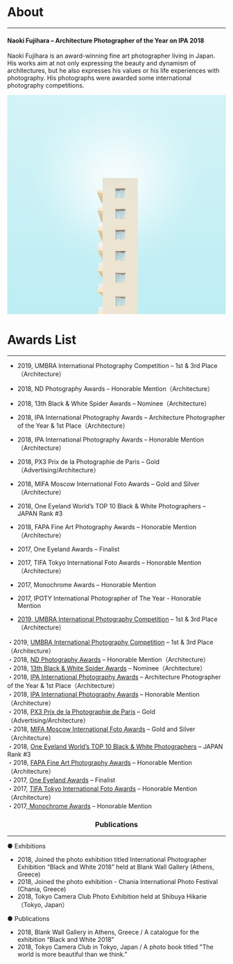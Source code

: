 # About
---

####  Naoki Fujihara – Architecture Photographer of the Year on IPA 2018

Naoki Fujihara is an award-winning fine art photographer living in Japan. His works aim at not only expressing the beauty and dynamism of architectures, but he also expresses his values or his life experiences with photography. His photographs were awarded some international photography competitions.

![画像](imgs/Color_01.jpg)


# Awards List
---
- 2019, UMBRA International Photography Competition – 1st & 3rd Place（Architecture）
- 2018, ND Photography Awards – Honorable Mention（Architecture）
- 2018, 13th Black & White Spider Awards – Nominee（Architecture）
- 2018, IPA International Photography Awards – Architecture Photographer of the Year & 1st Place（Architecture）
- 2018, IPA International Photography Awards – Honorable Mention（Architecture）
- 2018, PX3 Prix de la Photographie de Paris – Gold（Advertising/Architecture）
- 2018, MIFA Moscow International Foto Awards – Gold and Silver（Architecture）
- 2018, One Eyeland World’s TOP 10 Black & White Photographers – JAPAN Rank #3
- 2018, FAPA Fine Art Photography Awards – Honorable Mention（Architecture）
- 2017, One Eyeland Awards – Finalist
- 2017, TIFA Tokyo International Foto Awards – Honorable Mention（Architecture）
- 2017, Monochrome Awards – Honorable Mention
- 2017, IPOTY International Photographer of The Year - Honorable Mention

- [2019, UMBRA International Photography Competition](http://web.archive.org/web/20190916114704/https://www.umbrawards.com/winners-professional?utm_campaign=ad9a91ab-09eb-49ef-89b4-917426cfcddd&amp;utm_source=so) – 1st & 3rd Place（Architecture）

<div>・2019, <a href="">UMBRA International Photography Competition</a> &#8211; 1st &amp; 3rd Place（Architecture）</div>
<div>・2018, <a href="http://web.archive.org/web/20190916114704/https://ndawards.net/winners-gallery/nd-awards-2018/non-professional/buildings/hm/8424">ND Photography Awards</a> – Honorable Mention（Architecture）</div>
<div>・2018, <a href="http://web.archive.org/web/20190916114704/https://www.thespiderawards.com/gallery/13th/professional/architectural/winners/199486">13th Black &amp; White Spider Awards</a> &#8211; Nominee（Architecture）</div>
<div>・2018, <a href="http://web.archive.org/web/20190916114704/https://www.photoawards.com/winner/index.php?compName=IPA%202018&amp;level=student">IPA International Photography Awards</a> &#8211; Architecture Photographer of the Year &amp; 1st Place（Architecture）</div>
<div>・2018, <a href="http://web.archive.org/web/20190916114704/https://www.photoawards.com/winner/hmention.php?compName=IPA%202018&amp;level=student">IPA International Photography Awards</a> &#8211; Honorable Mention（Architecture）</div>
<div>・2018, <a href="http://web.archive.org/web/20190916114704/https://px3.fr/winners/px3/2018/9438/">PX3 Prix de la Photographie de Paris</a> &#8211; Gold（Advertising/Architecture）</div>
<div>・2018, <a href="http://web.archive.org/web/20190916114704/https://www.moscowfotoawards.com/winners/moscow/2018">MIFA Moscow International Foto Awards</a> &#8211; Gold and Silver（Architecture）</div>
<div>・2018, <a href="http://web.archive.org/web/20190916114704/https://oneeyeland.com/japan-top10-black-and-white-photographers-2018">One Eyeland World&#8217;s TOP 10 Black &amp; White Photographers</a> &#8211; JAPAN Rank #3</div>
<div>・2018, <a href="http://web.archive.org/web/20190916114704/https://fineartphotoawards.com/winners-gallery/fapa-2017-2018/amateur/architecture">FAPA Fine Art Photography Awards</a> &#8211; Honorable Mention（Architecture）</div>
<div>・2017, <a href="http://web.archive.org/web/20190916114704/https://oneeyeland.com/awards/award_images.php?award_id=3689&amp;cat=architecture&amp;year=2017">One Eyeland Awards</a> &#8211; Finalist</div>
<div>・2017, <a href="http://web.archive.org/web/20190916114704/https://www.tokyofotoawards.jp/winners/hm/2017/23-9884-18/">TIFA Tokyo International Foto Awards</a> &#8211; Honorable Mention（Architecture）</div>
<div>・2017,<a href="http://web.archive.org/web/20190916114704/https://monoawards.com/winners-gallery/monochrome-awards-2017/amateur/architecture/hm/6452"> Monochrome Awards</a> &#8211; Honorable Mention</div>
<h3 style="text-align: center;">Publications</h3>
<hr/>


● Exhibitions
- 2018, Joined the photo exhibition titled International Photographer Exhibition “Black and White 2018” held at Blank Wall Gallery (Athens, Greece)
- 2018, Joined the photo exhibition - Chania International Photo Festival (Chania, Greece)
- 2018, Tokyo Camera Club Photo Exhibition held at Shibuya Hikarie（Tokyo, Japan）

● Publications
- 2018, Blank Wall Gallery in Athens, Greece / A catalogue for the exhibition “Black and White 2018”
- 2018, Tokyo Camera Club in Tokyo, Japan / A photo book titled "The world is more beautiful than we think."
